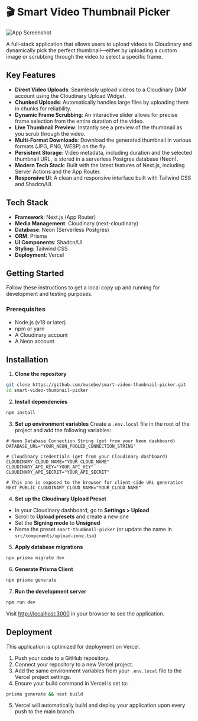 

# 🎬 Smart Video Thumbnail Picker

![App Screenshot](https://res.cloudinary.com/hackit-africa/image/upload/v1753393051/smart-videos/Screenshot_2025-07-25_at_00.37.25.png)

A full-stack application that allows users to upload videos to Cloudinary and dynamically pick the perfect thumbnail—either by uploading a custom image or scrubbing through the video to select a specific frame.



## Key Features

* **Direct Video Uploads**: Seamlessly upload videos to a Cloudinary DAM account using the Cloudinary Upload Widget.
* **Chunked Uploads**: Automatically handles large files by uploading them in chunks for reliability.
* **Dynamic Frame Scrubbing**: An interactive slider allows for precise frame selection from the entire duration of the video.
* **Live Thumbnail Preview**: Instantly see a preview of the thumbnail as you scrub through the video.
* **Multi-Format Downloads**: Download the generated thumbnail in various formats (JPG, PNG, WEBP) on the fly.
* **Persistent Storage**: Video metadata, including duration and the selected thumbnail URL, is stored in a serverless Postgres database (Neon).
* **Modern Tech Stack**: Built with the latest features of Next.js, including Server Actions and the App Router.
* **Responsive UI**: A clean and responsive interface built with Tailwind CSS and Shadcn/UI.



## Tech Stack

* **Framework**: Next.js (App Router)
* **Media Management**: Cloudinary (next-cloudinary)
* **Database**: Neon (Serverless Postgres)
* **ORM**: Prisma
* **UI Components**: Shadcn/UI
* **Styling**: Tailwind CSS
* **Deployment**: Vercel


## Getting Started

Follow these instructions to get a local copy up and running for development and testing purposes.

### Prerequisites

* Node.js (v18 or later)
* npm or yarn
* A Cloudinary account
* A Neon account



## Installation

1. **Clone the repository**

```bash
git clone https://github.com/musebe/smart-video-thumbnail-picker.git
cd smart-video-thumbnail-picker
```

2. **Install dependencies**

```bash
npm install
```

3. **Set up environment variables**
   Create a `.env.local` file in the root of the project and add the following variables:

```env
# Neon Database Connection String (get from your Neon dashboard)
DATABASE_URL="YOUR_NEON_POOLED_CONNECTION_STRING"

# Cloudinary Credentials (get from your Cloudinary dashboard)
CLOUDINARY_CLOUD_NAME="YOUR_CLOUD_NAME"
CLOUDINARY_API_KEY="YOUR_API_KEY"
CLOUDINARY_API_SECRET="YOUR_API_SECRET"

# This one is exposed to the browser for client-side URL generation
NEXT_PUBLIC_CLOUDINARY_CLOUD_NAME="YOUR_CLOUD_NAME"
```

4. **Set up the Cloudinary Upload Preset**

* In your Cloudinary dashboard, go to **Settings > Upload**
* Scroll to **Upload presets** and create a new one
* Set the **Signing mode** to **Unsigned**
* Name the preset `smart-thumbnail-picker`
  (or update the name in `src/components/upload-zone.tsx`)

5. **Apply database migrations**

```bash
npx prisma migrate dev
```

6. **Generate Prisma Client**

```bash
npx prisma generate
```

7. **Run the development server**

```bash
npm run dev
```

Visit [http://localhost:3000](http://localhost:3000) in your browser to see the application.



## Deployment

This application is optimized for deployment on Vercel.

1. Push your code to a GitHub repository.
2. Connect your repository to a new Vercel project.
3. Add the same environment variables from your `.env.local` file to the Vercel project settings.
4. Ensure your build command in Vercel is set to:

```bash
prisma generate && next build
```

5. Vercel will automatically build and deploy your application upon every push to the main branch.


